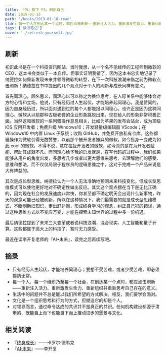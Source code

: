 ```yaml
---
title: 『书』按下 F5，刷新自己
date: 2019-01-16
path: '/books/2019-01-16-read'
tldr: 每一个人在到达某一个点时，都应点击刷新——重新注入活力、重新激发生命力、重新组织并重新思考自己存在的意义。
tags: ['读书笔记']
cover: './refresh-yourself.jpg'
---
```


## 刷新

初识此书是在一个科技资讯网站，当时我想，从一个名不见经传的工程师到微软的 CEO，这本书会类似于一本自传。但事实证明我错了，因为这本书忠实地记录了纳德拉如何重新发现未来并领导微软的转型，在下一次科技浪潮来临之前为微软点击刷新！纳德拉在书中提出的几个观点对于个人的刷新与成长同样有意义。

首先同理心。顾名思义，同理心以可以称之为换位思考，在人际关系中能够体会对方的心情和立场。他说，只有经历过人生起伏，才能培养起同理心。我是赞同的，因为自身经历过，所以面对遇到过的每个人都能报以同理心。也许正是因为这种同理心，微软从以前那种古板老套的企业形象跳脱出来，现在给人的形象非常积极正面。当然这和微软的一系列骚操作息息相关，比如为苹果的发布会站台，成为顶级 iOS 应用开发者；免费升级 Windows10；开发轻量级编辑器 VScode；在 Windows10 中内置 Linux 子系统；收购 GitHub，并免费开放私有仓库。这些都骚操作为微软引得无数赞誉，以前那个被开发者嫌弃的微软，如今摇身一变成为如此 cool 的微软。不得不说，意在拉拢开发者的微软，如今真的是在为开发者赋能，帮助其成就不凡。而同理心给予我的启发就是，在写代码的过程中，我们如果能够从用户的角度出发，多思考几步或者以更大思维来思考，去理解他们的感受、思维和想法，而不仅仅局限于程序员的逻辑思维之中，这对于完成一个产品来说是大有裨益的。

其次是成长型思维。纳德拉认为一个人无法准确地预测未来科技变化，但成长型思维模式可以使他更好地对不确定性做出反应。其实这个观点摆在当下是无比正确的，因为现在社会的发展速度非常快，你甚至都不确定明天会出现什么新事物，昨天的观念可能已经被刷新。所以在这种情况下，我们最需要的就是成长型思维模式，不断刷新旧知识，走出舒适圈，形成终身学习的观念，纠正自己犯的错误，通过这种思维方式以不变应万变，才能在探索未知世界的过程中多一份机遇。

最后纳德拉提到了未来三大变革或者说科技浪潮，混合现实、人工智能和量子计算。这些都属于高大上的科技了，暂时无力感受。

最近在读李开复老师的『AI•未来』，读完之后再续写吧。

## 摘录

- 只有经历人生起伏，才能培养同理心；要想不受苦难，或者少受苦难，即必须接纳无常。
- 每一个人、每一个组织乃至每一个社会，在到达某一个点时，都应点击刷新——重新注入活力、重新激发生命力、重新组织并重新思考自己存在的意义。
- 生活中的问题并不总是能以我们所希望的方式解决。相反，我们要学会面对。
- 文化是一个组织思考和行为的方式，但塑造它的却是个人。
- 对领导而言，通过命令达成的共识并不是真正的共识。任何机构建设都源于清晰的、既能自上而下也能自下而上推动进步的愿景与文化。

## 相关阅读

- 『[终身成长](https://book.douban.com/subject/27154533/)』——卡罗尔·德韦克
- 『[AI·未来](https://book.douban.com/subject/27154533/)』——李开复
